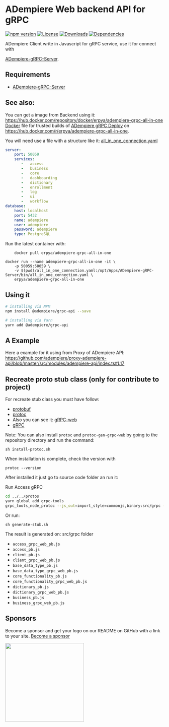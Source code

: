 # ADempiere Web backend API for gRPC
[![npm version](https://img.shields.io/npm/v/@adempiere/grpc-api.svg)](https://www.npmjs.com/package/@adempiere/grpc-api)
[![License](https://img.shields.io/npm/l/@adempiere/grpc-api.svg)](https://github.com/erpcya/adempiere-web-store/blob/master/LICENSE)
[![Downloads](https://img.shields.io/npm/dm/@adempiere/grpc-api.svg)](https://www.npmjs.com/package/@adempiere/grpc-api)
[![Dependencies](https://img.shields.io/librariesio/github/erpcya/grpc-api.svg)](https://www.npmjs.com/package/@adempiere/grpc-api)

ADempiere Client write in Javascript for gRPC service, use it for connect with

[ADempiere-gRPC-Server](https://github.com/erpcya/adempiere-gRPC-Server).
## Requirements
- [ADempiere-gRPC-Server](https://github.com/erpcya/adempiere-gRPC-Server)

## See also:
You can get a image from Backend using it: https://hub.docker.com/repository/docker/erpya/adempiere-grpc-all-in-one
[Docker](https://www.docker.io/) file for trusted builds of [ADempiere gRPC Deploy](http://erpya.com/) on https://hub.docker.com/r/erpya/adempiere-grpc-all-in-one.

You will need use a file with a structure like it: [all_in_one_connection.yaml](all_in_one_connection.yaml)

```yaml
server:
    port: 50059
    services:
       -   access
       -   business
       -   core
       -   dashboarding
       -   dictionary
       -   enrollment
       -   log
       -   ui
       -   workflow
database:
    host: localhost
    port: 5432
    name: adempiere
    user: adempiere
    password: adempiere
    type: PostgreSQL
```

Run the latest container with:
```shell
    docker pull erpya/adempiere-grpc-all-in-one
```

```shell
docker run --name adempiere-grpc-all-in-one -it \
	-p 50059:50059 \
	-v $(pwd)/all_in_one_connection.yaml:/opt/Apps/ADempiere-gRPC-Server/bin/all_in_one_connection.yaml \
	erpya/adempiere-grpc-all-in-one
```
## Using it

``` bash
# installing via NPM
npm install @adempiere/grpc-api --save
```
``` bash
# installing via Yarn
yarn add @adempiere/grpc-api
```

## A Example
Here a example for it using from Proxy of ADempiere API: https://github.com/adempiere/proxy-adempiere-api/blob/master/src/modules/adempiere-api/index.ts#L17

## Recreate proto stub class (only for contribute to project)
For recreate stub class you must have follow:
- [protobuf](https://github.com/protocolbuffers/protobuf/releases)
- [protoc](https://github.com/grpc/grpc-web/releases)
- Also you can see it: [gRPC-web](https://github.com/grpc/grpc-web)
- [gRPC](https://grpc.io/docs/tutorials/basic/web.html)

Note: You can also install `protoc` and `protoc-gen-grpc-web` by going to the repository directory and run the command:
```Shell
sh install-protoc.sh
```

When installation is complete, check the version with
```Shell
protoc --version
```

After installed it just go to source code folder an run it:

Run Access gRPC
```sh
cd ../../protos
yarn global add grpc-tools
grpc_tools_node_protoc --js_out=import_style=commonjs,binary:src/grpc --grpc_out=src/grpc --plugin=protoc-gen-grpc=`which grpc_tools_node_protoc_plugin` proto/access.proto proto/client.proto proto/base_data_type.proto proto/core_functionality.proto proto/dictionary.proto proto/business.proto
```

Or run:
```Shell
sh generate-stub.sh
```

The result is generated on: src/grpc folder
- `access_grpc_web_pb.js`
- `access_pb.js`
- `client_pb.js`
- `client_grpc_web_pb.js`
- `base_data_type_pb.js`
- `base_data_type_grpc_web_pb.js`
- `core_functionality_pb.js`
- `core_functionality_grpc_web_pb.js`
- `dictionary_pb.js`
- `dictionary_grpc_web_pb.js`
- `business_pb.js`
- `business_grpc_web_pb.js`

## Sponsors

Become a sponsor and get your logo on our README on GitHub with a link to your site. [Become a sponsor](https://www.paypal.com/paypalme/YamelSenih)

<a href="http://erpya.com/"><img width="250px" src="https://erpya.com/wp-content/uploads/2017/11/ERP-logotipo-H-color.png" /></a>
